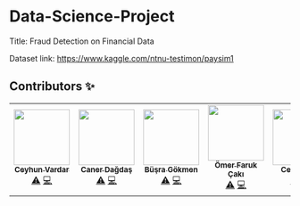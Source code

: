 # Data-Science-Project
Title: Fraud Detection on Financial Data

Dataset link: https://www.kaggle.com/ntnu-testimon/paysim1

## Contributors ✨

<!-- ALL-CONTRIBUTORS-LIST:START - Do not remove or modify this section -->
<!-- prettier-ignore-start -->
<!-- markdownlint-disable -->
<table>
  <tr>
  <td align="center"><a href="https://github.com/Bayvardar"><img src="https://avatars.githubusercontent.com/u/81918578?v=4" width="100px;" alt=""/><br /><sub><b>Ceyhun Vardar</b></sub></a><br /> <a href="https://github.com/Cem-Gulec/CSE4062S21_Grp8" title="Tests">⚠️</a> <a href=https://github.com/Cem-Gulec/CSE4062S21_Grp8" title="Code">💻</a></td>
  <td align="center"><a href="https://github.com/cdagdas"><img src="https://avatars.githubusercontent.com/u/81918388?v=4" width="100px;" alt=""/><br /><sub><b>Caner Dağdaş</b></sub></a><br /> <a href="https://github.com/Cem-Gulec/CSE4062S21_Grp8" title="Tests">⚠️</a> <a href=https://github.com/Cem-Gulec/CSE4062S21_Grp8" title="Code">💻</a></td>
  <td align="center"><a href="https://github.com/newsteps8"><img src="https://avatars.githubusercontent.com/u/37721917?v=4" width="100px;" alt=""/><br /><sub><b>Büşra Gökmen</b></sub></a><br /> <a href="https://github.com/Cem-Gulec/CSE4062S21_Grp8" title="Tests">⚠️</a> <a href=https://github.com/Cem-Gulec/CSE4062S21_Grp8" title="Code">💻</a></td>
  <td align="center"><a href="https://github.com/ofarukcaki"><img src="https://avatars.githubusercontent.com/u/24359008?v=4" width="100px;" alt=""/><br /><sub><b>Ömer Faruk Çakı</b></sub></a><br /> <a href="https://github.com/Cem-Gulec/CSE4062S21_Grp8" title="Tests">⚠️</a> <a href=https://github.com/Cem-Gulec/CSE4062S21_Grp8" title="Code">💻</a></td>
  <td align="center"><a href="https://github.com/Cem-Gulec/"><img src="https://avatars.githubusercontent.com/u/35612479?s=400&u=c9c346fad8d2e537a7f9a05d031cb288f5d99cc3&v=4" width="100px;" alt=""/><br /><sub><b>Cem Güleç</b></sub></a><br /> <a href="https://github.com/Cem-Gulec/CSE4062S21_Grp8" title="Tests">⚠️</a> <a href=https://github.com/Cem-Gulec/CSE4062S21_Grp8" title="Code">💻</a></td>
    
  </tr>
</table>

<!-- markdownlint-restore -->
<!-- prettier-ignore-end -->

<!-- ALL-CONTRIBUTORS-LIST:END -->
